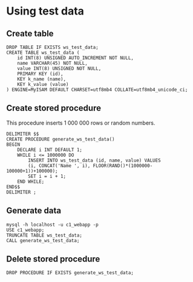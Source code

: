 # Using test data

## Create table
```
DROP TABLE IF EXISTS ws_test_data;
CREATE TABLE ws_test_data (
	id INT(8) UNSIGNED AUTO_INCREMENT NOT NULL,
	name VARCHAR(45) NOT NULL,
	value INT(8) UNSIGNED NOT NULL,
	PRIMARY KEY (id),
    KEY k_name (name),
    KEY k_value (value)
) ENGINE=MyISAM DEFAULT CHARSET=utf8mb4 COLLATE=utf8mb4_unicode_ci;
```

## Create stored procedure
This procedure inserts 1 000 000 rows or random numbers.
```
DELIMITER $$
CREATE PROCEDURE generate_ws_test_data()
BEGIN
    DECLARE i INT DEFAULT 1;
    WHILE i <= 1000000 DO
        INSERT INTO ws_test_data (id, name, value) VALUES
        (i, CONCAT('Name ', i), FLOOR(RAND()*(1000000-100000+1))+100000);
        SET i = i + 1;
    END WHILE;
END$$
DELIMITER ;
```

## Generate data
```
mysql -h localhost -u c1_webapp -p
USE c1_webapp;
TRUNCATE TABLE ws_test_data;
CALL generate_ws_test_data;
```

## Delete stored procedure
```
DROP PROCEDURE IF EXISTS generate_ws_test_data;
```
